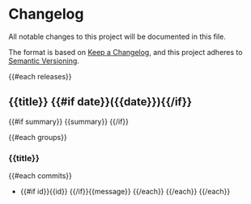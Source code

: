 # Changelog

All notable changes to this project will be documented in this file.

The format is based on [Keep a Changelog](https://keepachangelog.com/en/1.0.0/),
and this project adheres to [Semantic Versioning](https://semver.org/spec/v2.0.0.html).

{{#each releases}}
## {{title}} {{#if date}}({{date}}){{/if}}
{{#if summary}}
{{summary}}
{{/if}}

{{#each groups}}
### {{title}}

{{#each commits}}
- {{#if id}}{{id}} {{/if}}{{message}}
{{/each}}
{{/each}}
{{/each}}
